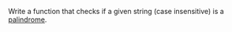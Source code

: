 Write a function that checks if a given string (case insensitive) is a [palindrome](https://en.wikipedia.org/wiki/Palindrome).